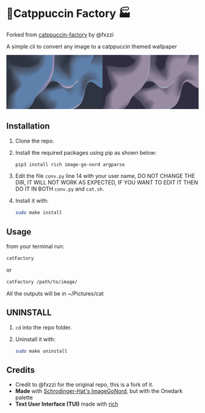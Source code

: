 # 🗼Catppuccin Factory 🏭

Forked from [catppuccin-factory](https://github.com/fxzzi/catppuccin-factory.git) by @fxzzi

A simple cli to convert any image to a catppuccin themed wallpaper

![example](./imgs/example.png)

## Installation

1. Clone the repo.
2. Install the required packages using pip as shown below:

    ```bash
    pip3 install rich image-go-nord argparse
    ```

3. Edit the file ```conv.py``` line 14 with your user name, DO NOT CHANGE THE DIR, IT WILL NOT WORK AS EXPECTED, IF YOU WANT TO EDIT IT THEN DO IT IN BOTH ```conv.py``` and ```cat.sh```.
4. Install it with:

    ```bash
    sudo make install
    ```

## Usage

from your terminal run:

```bash
catFactory
```

or

```bash
catFactory /path/to/image/
```

 All the outputs will be in ~/Pictures/cat

## UNINSTALL

 1. ```cd``` into the repo folder.
 2. Uninstall it with:

    ```bash
    sudo make uninstall
    ```

## Credits

- Credit to @fxzzi for the original repo, this is a fork of it.
- **Made** with [Schrodinger-Hat's ImageGoNord](https://github.com/Schrodinger-Hat), but with the Onedark palette
- **Text User Interface (TUI)** made with [rich](https://github.com/willmcgugan/rich)
